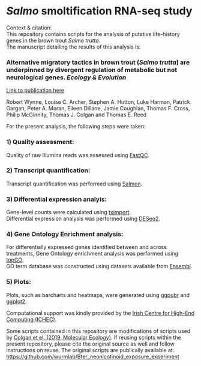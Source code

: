 # _Salmo_ smoltification RNA-seq study   

Context & citation:  
This repository contains scripts for the analysis of putative life-history genes in the brown trout _Salmo trutta_.  
The manuscript detailing the results of this analysis is:  
### Alternative migratory tactics in brown trout (_Salmo trutta_) are underpinned by divergent regulation of metabolic but not neurological genes. _Ecology & Evolution_   
[Link to publication here](https://onlinelibrary.wiley.com/doi/full/10.1002/ece3.7664)  
  
Robert Wynne, Louise C. Archer, Stephen A. Hutton, Luke Harman, Patrick Gargan, Peter A. Moran, Eileen Dillane, Jamie Coughlan, Thomas F. Cross, Philip McGinnity, Thomas J. Colgan and Thomas E. Reed 

For the present analysis, the following steps were taken:  
### 1) Quality assessment:  
Quality of raw Illumina reads was assessed using [FastQC](https://www.bioinformatics.babraham.ac.uk/projects/fastqc/).  
### 2) Transcript quantification:  
Transcript quantification was performed using [Salmon](https://salmon.readthedocs.io/en/latest/salmon.html).  
### 3) Differential expression analyis:  
Gene-level counts were calculated using [tximport](https://bioconductor.org/packages/release/bioc/html/tximport.html).  
Differential expression analysis was performed using [DESeq2](https://bioconductor.org/packages/release/bioc/html/DESeq2.html).  
### 4) Gene Ontology Enrichment analysis:
For differentially expressed genes identified between and across treatments, Gene Ontology enrichment analysis was performed using [topGO](https://bioconductor.org/packages/release/bioc/html/topGO.html).  
GO term database was constructed using datasets available from [Ensembl](https://www.ensembl.org/index.html).  
### 5) Plots:  
Plots, such as barcharts and heatmaps, were generated using [ggpubr](https://cran.r-project.org/web/packages/ggpubr/index.html) and [ggplot2](https://ggplot2.tidyverse.org/).  

Computational support was kindly provided by the [Irish Centre for High-End Computing (ICHEC)](https://www.ichec.ie/).  

Some scripts contained in this repository are modifications of scripts used by [Colgan et el. (2019, Molecular Ecology)](https://onlinelibrary.wiley.com/doi/full/10.1111/mec.15047). If reusing scripts within the present repository, please cite the original source as well and follow instructions on reuse.
The original scripts are publically available at: https://github.com/wurmlab/Bter_neonicotinoid_exposure_experiment  
